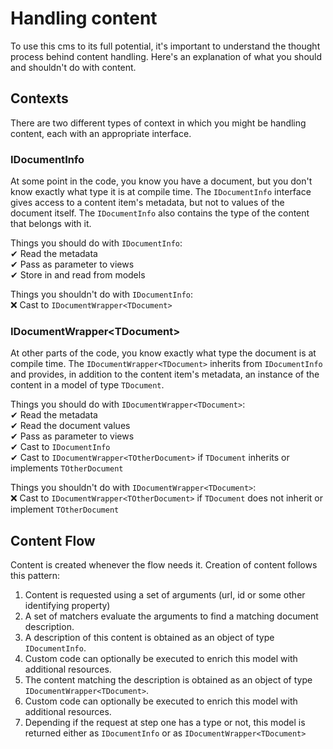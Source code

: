 # Handling content
To use this cms to its full potential, it's important to understand the thought process behind content handling. Here's an explanation of what you should and shouldn't do with content.

## Contexts
There are two different types of context in which you might be handling content, each with an appropriate interface.

### IDocumentInfo
At some point in the code, you know you have a document, but you don't know exactly what type it is at compile time. The `IDocumentInfo` interface gives access to a content item's metadata, but not to values of the document itself. The `IDocumentInfo` also contains the type of the content that belongs with it.

Things you should do with `IDocumentInfo`:  
 ✔ Read the metadata  
 ✔ Pass as parameter to views  
 ✔ Store in and read from models

Things you shouldn't do with `IDocumentInfo`:  
 ❌ Cast to `IDocumentWrapper<TDocument>`

### IDocumentWrapper&lt;TDocument&gt;
At other parts of the code, you know exactly what type the document is at compile time. The `IDocumentWrapper<TDocument>` inherits from `IDocumentInfo` and provides, in addition to the content item's metadata, an instance of the content in a model of type `TDocument`.

Things you should do with `IDocumentWrapper<TDocument>`:  
 ✔ Read the metadata  
 ✔ Read the document values  
 ✔ Pass as parameter to views  
 ✔ Cast to `IDocumentInfo`  
 ✔ Cast to `IDocumentWrapper<TOtherDocument>` if `TDocument` inherits or implements `TOtherDocument`

Things you shouldn't do with `IDocumentWrapper<TDocument>`:  
 ❌ Cast to `IDocumentWrapper<TOtherDocument>` if `TDocument` does not inherit or implement `TOtherDocument`

## Content Flow
Content is created whenever the flow needs it. Creation of content follows this pattern:
 1) Content is requested using a set of arguments (url, id or some other identifying property)
 2) A set of matchers evaluate the arguments to find a matching document description.
 3) A description of this content is obtained as an object of type `IDocumentInfo`.
 4) Custom code can optionally be executed to enrich this model with additional resources.
 5) The content matching the description is obtained as an object of type `IDocumentWrapper<TDocument>`.
 6) Custom code can optionally be executed to enrich this model with additional resources.
 7) Depending if the request at step one has a type or not, this model is returned either as `IDocumentInfo` or as `IDocumentWrapper<TDocument>`